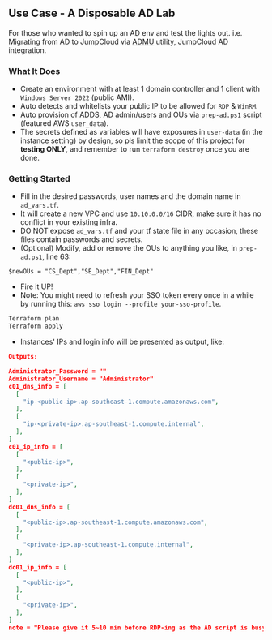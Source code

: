 ## Use Case - A Disposable AD Lab
For those who wanted to spin up an AD env and test the lights out. 
i.e. Migrating from AD to JumpCloud via [ADMU](https://github.com/TheJumpCloud/jumpcloud-ADMU) utility, JumpCloud AD integration.

### What It Does

* Create an environment with at least 1 domain controller and 1 client with `Windows Server 2022` (public AMI).
* Auto detects and whitelists your public IP to be allowed for `RDP` & `WinRM`.
* Auto provision of ADDS, AD admin/users and OUs via `prep-ad.ps1` script (featured AWS `user_data`). 
* The secrets defined as variables will have exposures in `user-data` (in the instance setting) by design, so pls limit the scope of this project for **testing ONLY**, and remember to run `terraform destroy` once you are done. 

### Getting Started
* Fill in the desired passwords, user names and the domain name in `ad_vars.tf`.
* It will create a new VPC and use `10.10.0.0/16` CIDR, make sure it has no conflict in your existing infra. 
* DO NOT expose `ad_vars.tf` and your tf state file in any occasion, these files contain passwords and secrets. 
* (Optional) Modify, add or remove the OUs to anything you like, in `prep-ad.ps1`, line 63:
```pwsh
$newOUs = "CS_Dept","SE_Dept","FIN_Dept"
```
* Fire it UP!
* Note: You might need to refresh your SSO token every once in a while by running this:
 `aws sso login --profile your-sso-profile`.
```zsh
Terraform plan
Terraform apply
```
* Instances' IPs and login info will be presented as output, like:
```json
Outputs:

Administrator_Password = ""
Administrator_Username = "Administrator"
c01_dns_info = [
  [
    "ip-<public-ip>.ap-southeast-1.compute.amazonaws.com",
  ],
  [
    "ip-<private-ip>.ap-southeast-1.compute.internal",
  ],
]
c01_ip_info = [
  [
    "<public-ip>",
  ],
  [
    "<private-ip>",
  ],
]
dc01_dns_info = [
  [
    "<public-ip>.ap-southeast-1.compute.amazonaws.com",
  ],
  [
    "<private-ip>.ap-southeast-1.compute.internal",
  ],
]
dc01_ip_info = [
  [
    "<public-ip>",
  ],
  [
    "<private-ip>",
  ],
]
note = "Please give it 5~10 min before RDP-ing as the AD script is busy doing its job, go grab a coffee! :-) "
```
